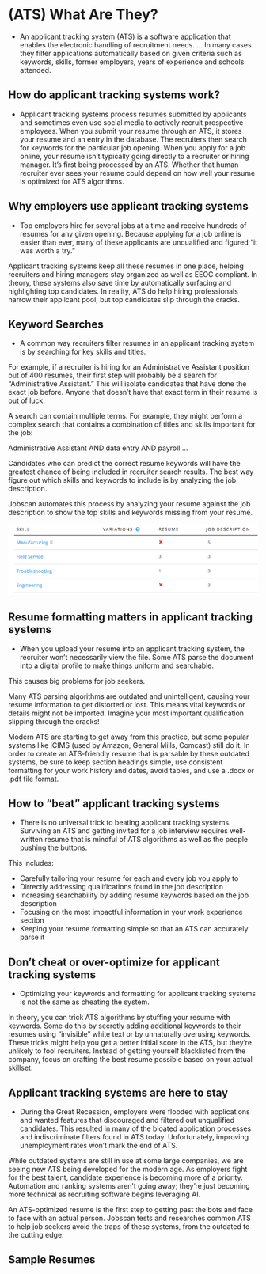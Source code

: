 <!-- TITLE: Applicant Tracking Systems -->
<!-- SUBTITLE: A quick summary of Applicant Tracking Systems -->

# (ATS) What Are They?
-  An applicant tracking system (ATS) is a software application that enables the electronic handling of recruitment needs. ...
In many cases they filter applications automatically based on given criteria such as keywords, skills, former employers, years
of experience and schools attended.

## How do applicant tracking systems work?
-   Applicant tracking systems process resumes submitted by applicants and sometimes even use social media to actively 
    recruit prospective employees. When you submit your resume through an ATS, it stores your resume and an entry in the 
    database. The recruiters then search for keywords for the particular job opening. When you apply for a job online, your 
    resume isn’t typically going directly to a recruiter or hiring manager. It’s first being processed by an ATS. Whether that
    human recruiter ever sees your resume could depend on how well your resume is optimized for ATS algorithms.

##  Why employers use applicant tracking systems
-  Top employers hire for several jobs at a time and receive hundreds of resumes for any given opening. Because applying for a job online is easier than ever, many of these applicants are unqualified and figured “it was worth a try.”

Applicant tracking systems keep all these resumes in one place, helping recruiters and hiring managers stay organized as well as EEOC compliant. In theory, these systems also save time by automatically surfacing and highlighting top candidates. In reality, ATS do help hiring professionals narrow their applicant pool, but top candidates slip through the cracks.

## Keyword Searches
-  A common way recruiters filter resumes in an applicant tracking system is by searching for key skills and titles.

For example, if a recruiter is hiring for an Administrative Assistant position out of 400 resumes, their first step will probably be a search for “Administrative Assistant.” This will isolate candidates that have done the exact job before. Anyone that doesn’t have that exact term in their resume is out of luck.

A search can contain multiple terms. For example, they might perform a complex search that contains a combination of titles and skills important for the job:

Administrative Assistant AND data entry AND payroll …

Candidates who can predict the correct resume keywords will have the greatest chance of being included in recruiter search results. The best way figure out which skills and keywords to include is by analyzing the job description.

Jobscan automates this process by analyzing your resume against the job description to show the top skills and keywords missing from your resume.

![Ats Saple](/uploads/ats-saple.png "Ats Saple")

## Resume formatting matters in applicant tracking systems
-  When you upload your resume into an applicant tracking system, the recruiter won’t necessarily view the file. Some ATS 
    parse the document into a digital profile to make things uniform and searchable.

This causes big problems for job seekers.

Many ATS parsing algorithms are outdated and unintelligent, causing your resume information to get distorted or lost. This means vital keywords or details might not be imported. Imagine your most important qualification slipping through the cracks!

Modern ATS are starting to get away from this practice, but some popular systems like iCIMS (used by Amazon, General Mills, Comcast) still do it. In order to create an ATS-friendly resume that is parsable by these outdated systems, be sure to keep section headings simple, use consistent formatting for your work history and dates, avoid tables, and use a .docx or .pdf file format.

##  How to “beat” applicant tracking systems
-  There is no universal trick to beating applicant tracking systems. Surviving an ATS and getting invited for a job interview requires well-written resume that is mindful of ATS algorithms as well as the people pushing the buttons.


This includes:
*  Carefully tailoring your resume for each and every job you apply to
*  Dirrectly addressing qualifications found in the job description
*  Increasing searchability by adding resume keywords based on the job description
*  Focusing on the most impactful information in your work experience section
*  Keeping your resume formatting simple so that an ATS can accurately parse it

##  Don’t cheat or over-optimize for applicant tracking systems  

-  Optimizing your keywords and formatting for applicant tracking systems is not the same as cheating the system.

In theory, you can trick ATS algorithms by stuffing your resume with keywords. Some do this by secretly adding additional keywords to their resumes using “invisible” white text or by unnaturally overusing keywords.  These tricks might help you get a better initial score in the ATS, but they’re unlikely to fool recruiters. Instead of getting yourself blacklisted from the company, focus on crafting the best resume possible based on your actual skillset.

##  Applicant tracking systems are here to stay
-  During the Great Recession, employers were flooded with applications and wanted features that discouraged and filtered out unqualified candidates. This resulted in many of the bloated application processes and indiscriminate filters found in ATS today. Unfortunately, improving unemployment rates won’t mark the end of ATS.

While outdated systems are still in use at some large companies, we are seeing new ATS being developed for the modern age. As employers fight for the best talent, candidate experience is becoming more of a priority. Automation and ranking systems aren’t going away; they’re just becoming more technical as recruiting software begins leveraging AI.

An ATS-optimized resume is the first step to getting past the bots and face to face with an actual person. Jobscan tests and researches common ATS to help job seekers avoid the traps of these systems, from the outdated to the cutting edge.

##  Sample Resumes 